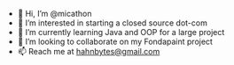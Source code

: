 - 👋 Hi, I’m @micathon
- 👀 I’m interested in starting a closed source dot-com
- 🌱 I’m currently learning Java and OOP for a large project
- 💞️ I’m looking to collaborate on my Fondapaint project
- 📫 Reach me at hahnbytes@gmail.com

<!---
micathon/micathon is a ✨ special ✨ repository because its `README.md` (this file) appears on your GitHub profile.
You can click the Preview link to take a look at your changes.
--->
